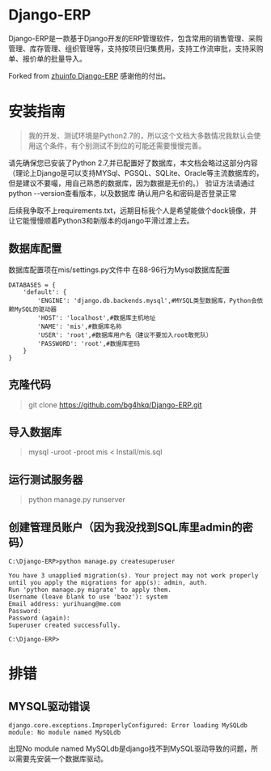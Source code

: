 # Django-ERP
Django-ERP是一款基于Django开发的ERP管理软件，包含常用的销售管理、采购管理、库存管理、组织管理等，支持按项目归集费用，支持工作流审批，支持采购单、报价单的批量导入。

Forked from <a href="https://github.com/zhuinfo/Django-ERP">zhuinfo Django-ERP</a> 感谢他的付出。

# 安装指南

> 我的开发、测试环境是Python2.7的，所以这个文档大多数情况我默认会使用这个条件，有个别测试不到位的可能还需要慢慢完善。

请先确保您已安装了Python 2.7,并已配置好了数据库，本文档会略过这部分内容（理论上Django是可以支持MYSql、PGSQL、SQLite、Oracle等主流数据库的，但是建议不要嘬，用自己熟悉的数据库，因为数据是无价的。）
验证方法请通过python --version查看版本，以及数据库 确认用户名和密码是否登录正常

后续我争取不上requirements.txt，远期目标我个人是希望能做个dock镜像，并让它能慢慢顺着Python3和新版本的django平滑过渡上去。

## 数据库配置

数据库配置项在mis/settings.py文件中
在88-96行为Mysql数据库配置

```
DATABASES = {
    'default': {
        'ENGINE': 'django.db.backends.mysql',#MYSQL类型数据库，Python会依赖MySQL的驱动器
        'HOST': 'localhost',#数据库主机地址
        'NAME': 'mis',#数据库名称
        'USER': 'root',#数据库用户名（建议不要加入root敢死队）
        'PASSWORD': 'root',#数据库密码
    }
}
```


## 克隆代码
> git clone https://github.com/bg4hkq/Django-ERP.git


## 导入数据库
> mysql -uroot -proot mis < Install/mis.sql

## 运行测试服务器
> python manage.py runserver

## 创建管理员账户（因为我没找到SQL库里admin的密码）
```
C:\Django-ERP>python manage.py createsuperuser

You have 3 unapplied migration(s). Your project may not work properly until you apply the migrations for app(s): admin, auth.
Run 'python manage.py migrate' to apply them.
Username (leave blank to use 'baoz'): system
Email address: yurihuang@me.com
Password:
Password (again):
Superuser created successfully.

C:\Django-ERP>
```

# 排错

## MYSQL驱动错误
```
django.core.exceptions.ImproperlyConfigured: Error loading MySQLdb module: No module named MySQLdb
```

出现No module named MySQLdb是django找不到MySQL驱动导致的问题，所以需要先安装一个数据库驱动。

